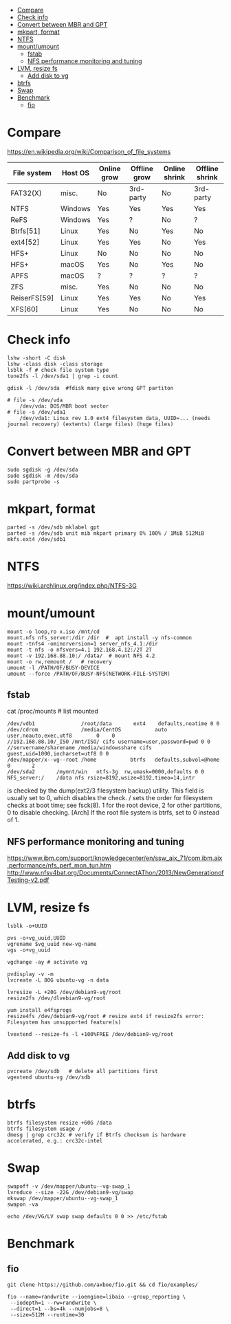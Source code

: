 <!-- TOC -->

- [Compare](#compare)
- [Check info](#check-info)
- [Convert between MBR and GPT](#convert-between-mbr-and-gpt)
- [mkpart, format](#mkpart-format)
- [NTFS](#ntfs)
- [mount/umount](#mountumount)
    - [fstab](#fstab)
    - [NFS performance monitoring and tuning](#nfs-performance-monitoring-and-tuning)
- [LVM, resize fs](#lvm-resize-fs)
    - [Add disk to vg](#add-disk-to-vg)
- [btrfs](#btrfs)
- [Swap](#swap)
- [Benchmark](#benchmark)
    - [fio](#fio)

<!-- /TOC -->

# Compare
https://en.wikipedia.org/wiki/Comparison_of_file_systems

|File system|Host OS|Online grow|Offline grow|Online shrink|Offline shrink|
|---|---|---|---|---|---|
|FAT32(X)|misc.|No|3rd-party|No|3rd-party|
|NTFS|Windows|Yes|Yes|Yes|Yes|
|ReFS|Windows|Yes|?|No|?|
|Btrfs[51]|Linux|Yes|No|Yes|No|
|ext4[52]|Linux|Yes|Yes|No|Yes|
|HFS+|Linux|No|No|No|No|
|HFS+|macOS|Yes|No|Yes|No|
|APFS|macOS|?|?|?|?|
|ZFS|misc.|Yes|No|No|No|
|ReiserFS[59]|Linux|Yes|Yes|No|Yes|
|XFS[60]|Linux|Yes|No|No|No|

# Check info
    lshw -short -C disk
    lshw -class disk -class storage
    lsblk -f # check file system type
    tune2fs -l /dev/sda1 | grep -i count

    gdisk -l /dev/sda  #fdisk many give wrong GPT partiton

    # file -s /dev/vda
        /dev/vda: DOS/MBR boot sector
    # file -s /dev/vda1
        /dev/vda1: Linux rev 1.0 ext4 filesystem data, UUID=... (needs journal recovery) (extents) (large files) (huge files)

# Convert between MBR and GPT
    sudo sgdisk -g /dev/sda
    sudo sgdisk -m /dev/sda
    sudo partprobe -s

# mkpart, format
    parted -s /dev/sdb mklabel gpt
    parted -s /dev/sdb unit mib mkpart primary 0% 100% / 1MiB 512MiB
    mkfs.ext4 /dev/sdb1

# NTFS
https://wiki.archlinux.org/index.php/NTFS-3G

# mount/umount
    mount -o loop,ro x.iso /mnt/cd
    mount.nfs nfs_server:/dir /dir  #  apt install -y nfs-common
    mount -tnfs4 -ominorversion=1 server_nfs_4.1:/dir
    mount -t nfs -o nfsvers=4.1 192.168.4.12:/2T 2T
    mount -v 192.168.88.10:/ /data/  # mount NFS 4.2
    mount -o rw,remount /   # recovery
    umount -l /PATH/OF/BUSY-DEVICE
    umount --force /PATH/OF/BUSY-NFS(NETWORK-FILE-SYSTEM)

## fstab
cat /proc/mounts    # list mounted

    /dev/vdb1               /root/data       ext4    defaults,noatime 0 0
    /dev/cdrom              /media/CentOS           auto    user,noauto,exec,utf8        0    0
    //192.168.88.10/_ISO /mnt/ISO/ cifs username=user,password=pwd 0 0
    //servername/sharename /media/windowsshare cifs guest,uid=1000,iocharset=utf8 0 0
    /dev/mapper/x--vg--root /home           btrfs   defaults,subvol=@home 0       2
    /dev/sda2       /mymnt/win   ntfs-3g  rw,umask=0000,defaults 0 0
    NFS_server:/    /data nfs rsize=8192,wsize=8192,timeo=14,intr

<dump> is checked by the dump(ext2/3 filesystem backup) utility. This field is usually set to 0, which disables the check.
<fsck>/<pass> sets the order for filesystem checks at boot time; see fsck(8). 
1 for the root device, 2 for other partitions, 0 to disable checking. 
[Arch] If the root file system is btrfs, set to 0 instead of 1.

## NFS performance monitoring and tuning
https://www.ibm.com/support/knowledgecenter/en/ssw_aix_71/com.ibm.aix.performance/nfs_perf_mon_tun.htm  
http://www.nfsv4bat.org/Documents/ConnectAThon/2013/NewGenerationofTesting-v2.pdf

# LVM, resize fs

    lsblk -o+UUID

    pvs -o+vg_uuid,UUID
    vgrename $vg_uuid new-vg-name
    vgs -o+vg_uuid

    vgchange -ay # activate vg

    pvdisplay -v -m
    lvcreate -L 80G ubuntu-vg -n data

    lvresize -L +20G /dev/debian9-vg/root
    resize2fs /dev/dlvebian9-vg/root

    yum install e4fsprogs
    resize4fs /dev/debian9-vg/root # resize ext4 if resize2fs error: Filesystem has unsupported feature(s)

    lvextend --resize-fs -l +100%FREE /dev/debian9-vg/root 


## Add disk to vg
    pvcreate /dev/sdb   # delete all partitions first
    vgextend ubuntu-vg /dev/sdb

# btrfs
    btrfs filesystem resize +60G /data
    btrfs filesystem usage /
    dmesg | grep crc32c # verify if Btrfs checksum is hardware accelerated, e.g.: crc32c-intel

# Swap
    swapoff -v /dev/mapper/ubuntu--vg-swap_1
    lvreduce --size -22G /dev/debian9-vg/swap
    mkswap /dev/mapper/ubuntu--vg-swap_1
    swapon -va

    echo /dev/VG/LV swap swap defaults 0 0 >> /etc/fstab

# Benchmark
## fio

    git clone https://github.com/axboe/fio.git && cd fio/examples/

    fio --name=randwrite --ioengine=libaio --group_reporting \
     --iodepth=1 --rw=randwrite \
     --direct=1 --bs=4k --numjobs=8 \
     --size=512M --runtime=30